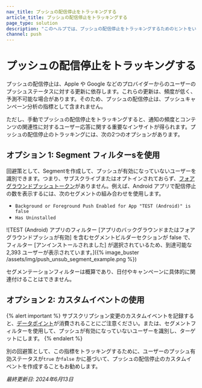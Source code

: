 ```yaml
---
nav_title: プッシュの配信停止をトラッキングする
article_title: プッシュの配信停止をトラッキングする
page_type: solution
description: "このヘルプでは、プッシュの配信停止をトラッキングするためのヒントをいくつか紹介します。"
channel: push
---
```


# プッシュの配信停止をトラッキングする

プッシュの配信停止は、Apple や Google などのプロバイダーからのユーザーのプッシュステータスに対する更新に依存します。これらの更新は、頻度が低く、予測不可能な場合があります。そのため、プッシュの配信停止は、プッシュキャンペーン分析の指標として含まれません。 

ただし、手動でプッシュの配信停止をトラッキングすると、通知の頻度とコンテンツの関連性に対するユーザー応答に関する重要なインサイトが得られます。プッシュの配信停止のトラッキングには、次の2つのオプションがあります。

## オプション 1: Segment フィルターsを使用

回避策として、Segmentを作成して、プッシュが有効になっていないユーザーを識別できます。つまり、サブスクライブまたはオプトインされておらず、[フォアグラウンドプッシュトークン]({{site.baseurl}}/user_guide/message_building_by_channel/push/push_registration/#push-tokens)がありません。例えば、Android アプリで配信停止の数を表示するには、次のセグメントの組み合わせを使用します。 

- `Background or Foreground Push Enabled for App "TEST (Android)" is false`
- `Has Uninstalled`

![TEST (Android) アプリのフィルター [アプリのバックグラウンドまたはフォアグラウンドプッシュが有効] を含むセグメントビルダーセクションが false で、フィルター [アンインストールされました] が選択されているため、到達可能な 2,393 ユーザーが表示されています。]({% image_buster /assets/img/push_unsub_segment_example.png %})

セグメンテーションフィルターは概算であり、日付やキャンペーンに具体的に関連付けることはできません。

## オプション 2: カスタムイベントの使用

{% alert important %}
サブスクリプション変更のカスタムイベントを記録すると、[データポイント]({{site.baseurl}}/user_guide/data_and_analytics/data_points#consumption-count)が消費されることにご注意ください。または、セグメントフィルターを使用して、プッシュが有効になっていないユーザーを識別し、ターゲットにします。
{% endalert %}

別の回避策として、この指標をトラッキングするために、ユーザーのプッシュ有効ステータスが`true` か`false` かに基づいて、プッシュの配信停止のカスタムイベントを作成することもお勧めします。

_最終更新日: 2024年6月13日_
